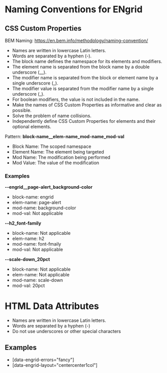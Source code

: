 # Naming Conventions for ENgrid

## CSS Custom Properties 
BEM Naming: https://en.bem.info/methodology/naming-convention/
- Names are written in lowercase Latin letters.
- Words are separated by a hyphen (-).
- The block name defines the namespace for its elements and modifiers.
- The element name is separated from the block name by a double underscore (__).
- The modifier name is separated from the block or element name by a single underscore (_).
- The modifier value is separated from the modifier name by a single underscore (_).
- For boolean modifiers, the value is not included in the name.
- Make the names of CSS Custom Properties as informative and clear as possible.
- Solve the problem of name collisions.
- Independently define CSS Custom Properties for elements and their optional elements.

Pattern: **block-name__elem-name_mod-name_mod-val**

- Block Name: The scoped namespace
- Element Name: The element being targeted
- Mod Name: The modification being performed
- Mod Value: The value of the modification

### Examples
**--engrid__page-alert_background-color**
- block-name: engrid
- elem-name: page-alert
- mod-name: background-color
- mod-val: Not applicable

**--h2_font-family**
- block-name: Not applicable
- elem-name: h2
- mod-name: font-fmaily
- mod-val: Not applicable

**--scale-down_20pct**
- block-name: Not applicable
- elem-name: Not applicable
- mod-name: scale-down
- mod-val: 20pct

# HTML Data Attributes
- Names are written in lowercase Latin letters.
- Words are separated by a hyphen (-)
- Do not use underscores or other special characters

## Examples
- [data-engrid-errors="fancy"]
- [data-engrid-layout="centercenter1col"]